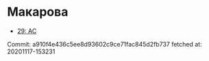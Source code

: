 # Макарова
- [29: AC](29.md)

Commit: a910f4e436c5ee8d93602c9ce71fac845d2fb737
 fetched at: 20201117-153231
